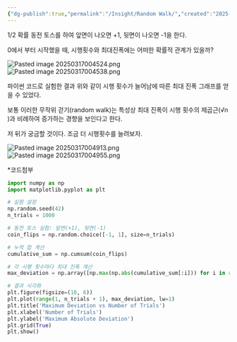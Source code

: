 ```yaml
---
{"dg-publish":true,"permalink":"/Insight/Random Walk/","created":"2025-03-17T00:29:51.012+09:00","updated":"2025-03-17T00:52:54.026+09:00"}
---
```


1/2 확률 동전 토스를 하여 앞면이 나오면 +1,
뒷면이 나오면 -1을 한다.

0에서 부터 시작했을 때, 시행횟수와 최대진폭에는 어떠한 확률적 관계가 있을까?

![Pasted image 20250317004524.png](/img/user/z-Attached%20Files/Pasted%20image%2020250317004524.png)
![Pasted image 20250317004538.png](/img/user/z-Attached%20Files/Pasted%20image%2020250317004538.png)


파이썬 코드로 실험한 결과 위와 같이 시행 횟수가 늘어남에 따른 최대 진폭 그래프를 얻을 수 있었다.

보통 이러한 무작위 걷기(random walk)는 특성상 최대 진폭이 시행 횟수의 제곱근(√n​)과 비례하여 증가하는 경향을 보인다고 한다.

저 뒤가 궁금할 것이다. 조금 더 시행횟수를 늘려보자.

![Pasted image 20250317004913.png](/img/user/z-Attached%20Files/Pasted%20image%2020250317004913.png)
![Pasted image 20250317004955.png](/img/user/z-Attached%20Files/Pasted%20image%2020250317004955.png)


\*코드첨부
```python
import numpy as np
import matplotlib.pyplot as plt

# 실험 설정
np.random.seed(42)
n_trials = 1000

# 동전 토스 실험: 앞면(+1), 뒷면(-1)
coin_flips = np.random.choice([-1, 1], size=n_trials)

# 누적 합 계산
cumulative_sum = np.cumsum(coin_flips)

# 각 시행 횟수마다 최대 진폭 계산
max_deviation = np.array([np.max(np.abs(cumulative_sum[:i])) for i in range(1, n_trials + 1)])

# 결과 시각화
plt.figure(figsize=(10, 6))
plt.plot(range(1, n_trials + 1), max_deviation, lw=1)
plt.title('Maximum Deviation vs Number of Trials')
plt.xlabel('Number of Trials')
plt.ylabel('Maximum Absolute Deviation')
plt.grid(True)
plt.show()
```